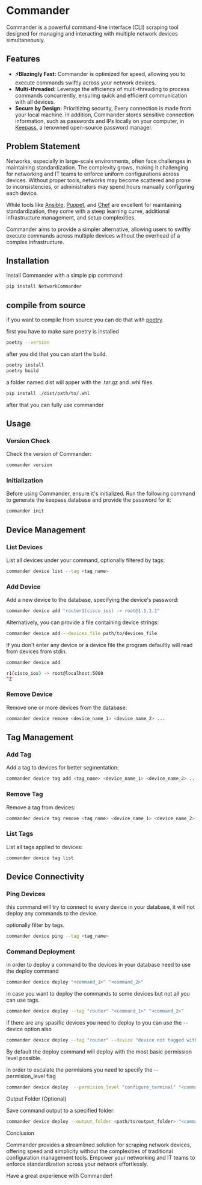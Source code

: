 # Commander

Commander is a powerful command-line interface (CLI) scraping tool designed for managing and interacting with multiple network devices simultaneously.

## Features

- **:zap:Blazingly Fast:** Commander is optimized for speed, allowing you to execute commands swiftly across your network devices.
- **Multi-threaded:** Leverage the efficiency of multi-threading to process commands concurrently, ensuring quick and efficient communication with all devices.
- **Secure by Design:** Prioritizing security, Every connection is made from your local machine. in addition, Commander stores sensitive connection information, such as passwords and IPs locally on your computer, in [Keepass](https://keepass.info), a renowned open-source password manager.

## Problem Statement

Networks, especially in large-scale environments, often face challenges in maintaining standardization. The complexity grows, making it challenging for networking and IT teams to enforce uniform configurations across devices. Without proper tools, networks may become scattered and prone to inconsistencies, or administrators may spend hours manually configuring each device.

While tools like [Ansible](https://www.ansible.com/), [Puppet](https://www.puppet.com/), and [Chef](https://www.chef.io/) are excellent for maintaining standardization, they come with a steep learning curve, additional infrastructure management, and setup complexities.

Commander aims to provide a simpler alternative, allowing users to swiftly execute commands across multiple devices without the overhead of a complex infrastructure.

## Installation

Install Commander with a simple pip command:

```bash
pip install NetworkCommander
```

## compile from source

if you want to compile from source you can do that with [poetry](https://python-poetry.org/https://python-poetry.org/).

first you have to make sure poetry is installed

```bash
poetry --version
```

after you did that you can start the build.

```bash
poetry install
poetry build
```

a folder named dist will apper with the .tar.gz and .whl files.

```bash
pip install ./dist/path/to/.whl
```

after that you can fully use commander

## Usage
### Version Check

Check the version of Commander:

```bash
commander version
```

### Initialization

Before using Commander, ensure it's initialized. Run the following command to generate the keepass database and provide the password for it:

```bash
commander init
```

## Device Management
### List Devices

List all devices under your command, optionally filtered by tags:

```bash
commander device list --tag <tag_name>
```

### Add Device

Add a new device to the database, specifying the device's password:

```bash
commander device add "router1(cisco_ios) -> root@1.1.1.1"
```

Alternatively, you can provide a file containing device strings:

```bash
commander device add --devices_file path/to/devices_file
```

If you don't enter any device or a device file the program defaultly will read from devices from stdin.

```bash
commander device add

r1(cisco_ios) -> root@localhost:5000
^Z
```

### Remove Device

Remove one or more devices from the database:

```bash
commander device remove <device_name_1> <device_name_2> ...
```

## Tag Management
### Add Tag

Add a tag to devices for better segmentation:

```bash
commander device tag add <tag_name> <device_name_1> <device_name_2> ...
```
### Remove Tag

Remove a tag from devices:

```bash
commander device tag remove <tag_name> <device_name_1> <device_name_2> ...
```

### List Tags

List all tags applied to devices:

```bash
commander device tag list
```
## Device Connectivity
### Ping Devices

this command will try to connect to every device in your database, it will not deploy any commands to the device.

optionally filter by tags.

```bash
commander device ping --tag <tag_name>
```

### Command Deployment

in order to deploy a command to the devices in your database need to use the deploy command

```bash
commander device deploy "<command_1>" "<command_2>" 
```

in case you want to deploy the commands to some devices but not all you can use tags.

```bash
commander device deploy --tag "router" "<command_1>" "<command_2>" 
```

if there are any spasific devices you need to deploy to you can use the --device option also

```bash
commander device deploy --tag "router" --device "device not tagged with router" "<command_1>" "<command_2>" 
```

By default the deploy command will deploy with the most basic permission level possible.

In order to escalate the permisions you need to specify the --permision_level flag

```bash
commander device deploy  --permision_level "configure_terminal" "<command_1>" "<command_2>" 
```

Output Folder (Optional)

Save command output to a specified folder:

```bash
commander device deploy --output_folder <path/to/output_folder> "<command>"
```

Conclusion

Commander provides a streamlined solution for scraping network devices, offering speed and simplicity without the complexities of traditional configuration management tools. Empower your networking and IT teams to enforce standardization across your network effortlessly.

Have a great experience with Commander!
